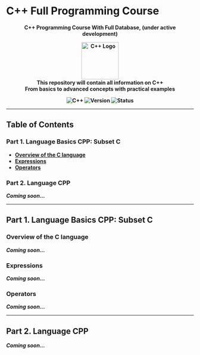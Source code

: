 # C++ Full Programming Course

<p align="center">
  <strong>C++ Programming Course With Full Database, (under active development)<strong>
</p>

<p align="center">
  <img src="https://isocpp.org/assets/images/cpp_logo.png" alt="C++ Logo" width="100">
  <br>
  <strong>This repository will contain all information on C++</strong>
  <br>
  <span>From basics to advanced concepts with practical examples</span>
</p>

<p align="center">
  <img src="https://img.shields.io/badge/C%2B%2B-00599C?style=flat&logo=c%2B%2B&logoColor=white" alt="C++">
  <img src="https://img.shields.io/badge/version-0.0.2--alpha-red" alt="Version">
  <img src="https://img.shields.io/badge/status-under%20active%20developed-yellow" alt="Status">
</p>

---

## Table of Contents

### Part 1. Language Basics CPP: Subset C

- [Overview of the C language](#overview-of-the-c-language)
- [Expressions](#expressions)
- [Operators](#operators)

### Part 2. Language CPP
*Coming soon...*

---

## Part 1. Language Basics CPP: Subset C

### Overview of the C language
*Coming soon...*

### Expressions
*Coming soon...*

### Operators
*Coming soon...*

---

## Part 2. Language CPP
*Coming soon...*
